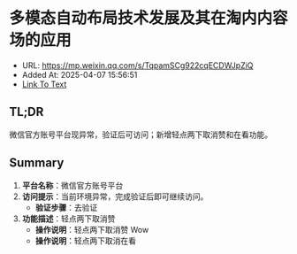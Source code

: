 # 多模态自动布局技术发展及其在淘内内容场的应用
- URL: https://mp.weixin.qq.com/s/TqpamSCg922cqECDWJpZiQ
- Added At: 2025-04-07 15:56:51
- [Link To Text](2025-04-07-多模态自动布局技术发展及其在淘内内容场的应用_raw.md)

## TL;DR
微信官方账号平台现异常，验证后可访问；新增轻点两下取消赞和在看功能。

## Summary
1. **平台名称**：微信官方账号平台
2. **访问提示**：当前环境异常，完成验证后即可继续访问。
   - **验证步骤**：去验证
3. **功能描述**：轻点两下取消赞
   - **操作说明**：轻点两下取消赞 Wow
   - **操作说明**：轻点两下取消在看
